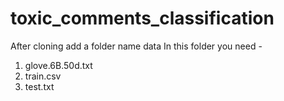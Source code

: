 # toxic_comments_classification

After cloning add a folder name data
In this folder you need - 
  1. glove.6B.50d.txt
  2. train.csv
  3. test.txt

